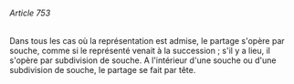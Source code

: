 ###### Article 753

Dans tous les cas où la représentation est admise, le partage s'opère par souche, comme si le représenté venait à la succession ; s'il y a lieu, il s'opère par subdivision de souche. A l'intérieur d'une souche ou d'une subdivision de souche, le partage se fait par tête.


